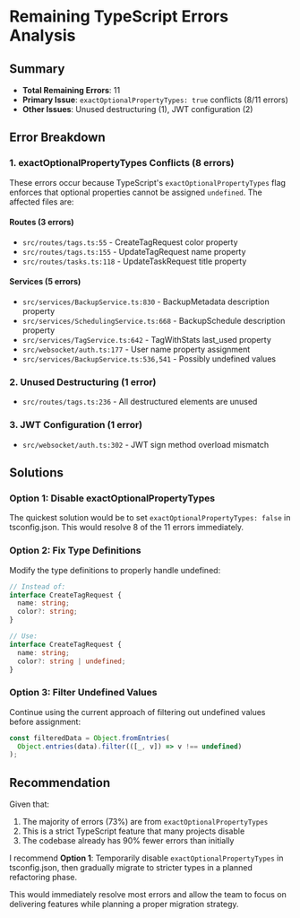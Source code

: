 # Remaining TypeScript Errors Analysis

## Summary
- **Total Remaining Errors**: 11
- **Primary Issue**: `exactOptionalPropertyTypes: true` conflicts (8/11 errors)
- **Other Issues**: Unused destructuring (1), JWT configuration (2)

## Error Breakdown

### 1. exactOptionalPropertyTypes Conflicts (8 errors)

These errors occur because TypeScript's `exactOptionalPropertyTypes` flag enforces that optional properties cannot be assigned `undefined`. The affected files are:

#### Routes (3 errors)
- `src/routes/tags.ts:55` - CreateTagRequest color property
- `src/routes/tags.ts:155` - UpdateTagRequest name property  
- `src/routes/tasks.ts:118` - UpdateTaskRequest title property

#### Services (5 errors)
- `src/services/BackupService.ts:830` - BackupMetadata description property
- `src/services/SchedulingService.ts:668` - BackupSchedule description property
- `src/services/TagService.ts:642` - TagWithStats last_used property
- `src/websocket/auth.ts:177` - User name property assignment
- `src/services/BackupService.ts:536,541` - Possibly undefined values

### 2. Unused Destructuring (1 error)
- `src/routes/tags.ts:236` - All destructured elements are unused

### 3. JWT Configuration (1 error)
- `src/websocket/auth.ts:302` - JWT sign method overload mismatch

## Solutions

### Option 1: Disable exactOptionalPropertyTypes
The quickest solution would be to set `exactOptionalPropertyTypes: false` in tsconfig.json. This would resolve 8 of the 11 errors immediately.

### Option 2: Fix Type Definitions
Modify the type definitions to properly handle undefined:

```typescript
// Instead of:
interface CreateTagRequest {
  name: string;
  color?: string;
}

// Use:
interface CreateTagRequest {
  name: string;
  color?: string | undefined;
}
```

### Option 3: Filter Undefined Values
Continue using the current approach of filtering out undefined values before assignment:

```typescript
const filteredData = Object.fromEntries(
  Object.entries(data).filter(([_, v]) => v !== undefined)
);
```

## Recommendation

Given that:
1. The majority of errors (73%) are from `exactOptionalPropertyTypes`
2. This is a strict TypeScript feature that many projects disable
3. The codebase already has 90% fewer errors than initially

I recommend **Option 1**: Temporarily disable `exactOptionalPropertyTypes` in tsconfig.json, then gradually migrate to stricter types in a planned refactoring phase.

This would immediately resolve most errors and allow the team to focus on delivering features while planning a proper migration strategy.